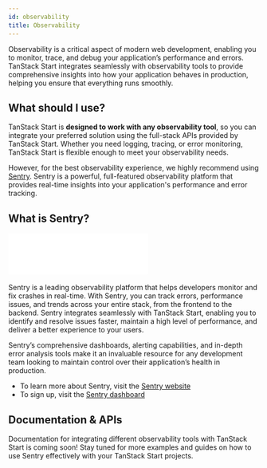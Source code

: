 ```yaml
---
id: observability
title: Observability
---
```


Observability is a critical aspect of modern web development, enabling you to monitor, trace, and debug your application’s performance and errors. TanStack Start integrates seamlessly with observability tools to provide comprehensive insights into how your application behaves in production, helping you ensure that everything runs smoothly.

## What should I use?

TanStack Start is **designed to work with any observability tool**, so you can integrate your preferred solution using the full-stack APIs provided by TanStack Start. Whether you need logging, tracing, or error monitoring, TanStack Start is flexible enough to meet your observability needs.

However, for the best observability experience, we highly recommend using [Sentry](https://sentry.io?utm_source=tanstack). Sentry is a powerful, full-featured observability platform that provides real-time insights into your application's performance and error tracking.

## What is Sentry?

<a href="https://sentry.io?utm_source=tanstack" alt='Sentry Logo'>
  <picture>
    <source media="(prefers-color-scheme: dark)" srcset="https://raw.githubusercontent.com/tanstack/tanstack.com/main/app/images/sentry-wordmark-light.svg" width="280">
    <source media="(prefers-color-scheme: light)" srcset="https://raw.githubusercontent.com/tanstack/tanstack.com/main/app/images/sentry-wordmark-dark.svg" width="280">
    <img alt="Convex logo" src="https://raw.githubusercontent.com/tanstack/tanstack.com/main/app/images/sentry-wordmark-light.svg" width="280">
  </picture>
</a>

Sentry is a leading observability platform that helps developers monitor and fix crashes in real-time. With Sentry, you can track errors, performance issues, and trends across your entire stack, from the frontend to the backend. Sentry integrates seamlessly with TanStack Start, enabling you to identify and resolve issues faster, maintain a high level of performance, and deliver a better experience to your users.

Sentry’s comprehensive dashboards, alerting capabilities, and in-depth error analysis tools make it an invaluable resource for any development team looking to maintain control over their application’s health in production.

- To learn more about Sentry, visit the [Sentry website](https://sentry.io?utm_source=tanstack)
- To sign up, visit the [Sentry dashboard](https://sentry.io/signup?utm_source=tanstack)

## Documentation & APIs

Documentation for integrating different observability tools with TanStack Start is coming soon! Stay tuned for more examples and guides on how to use Sentry effectively with your TanStack Start projects.
